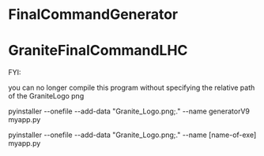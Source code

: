 # FinalCommandGenerator
# GraniteFinalCommandLHC
FYI:

you can no longer compile this program without specifying the relative path of the GraniteLogo
png



pyinstaller --onefile --add-data "Granite_Logo.png;." --name generatorV9 myapp.py


pyinstaller --onefile --add-data "Granite_Logo.png;." --name [name-of-exe] myapp.py
